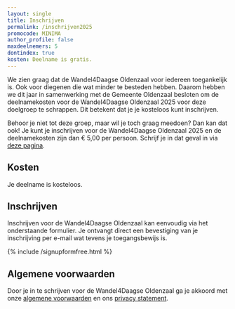 ```yaml
---
layout: single
title: Inschrijven
permalink: /inschrijven2025
promocode: MINIMA
author_profile: false
maxdeelnemers: 5
dontindex: true
kosten: Deelname is gratis.
---
```


We zien graag dat de Wandel4Daagse Oldenzaal voor iedereen toegankelijk is. Ook voor diegenen die wat minder te besteden hebben. Daarom hebben we dit jaar in samenwerking met de Gemeente Oldenzaal besloten om de deelnamekosten voor de Wandel4Daagse Oldenzaal 2025 voor deze doelgroep te schrappen. Dit betekent dat je je kosteloos kunt inschrijven.  

Behoor je niet tot deze groep, maar wil je toch graag meedoen? Dan kan dat ook! Je kunt je inschrijven voor de Wandel4Daagse Oldenzaal 2025 en de deelnamekosten zijn dan € 5,00 per persoon. Schrijf je in dat geval in via [deze pagina](/inschrijven).  

## Kosten

Je deelname is kosteloos.  

## Inschrijven
Inschrijven voor de Wandel4Daagse Oldenzaal kan eenvoudig via het onderstaande formulier. Je ontvangt direct een bevestiging van je inschrijving per e-mail wat tevens je toegangsbewijs is.

{% include /signupformfree.html %}

## Algemene voorwaarden

Door je in te schrijven voor de Wandel4Daagse Oldenzaal ga je akkoord met onze [algemene voorwaarden](/voorwaarden) en ons [privacy statement](/privacy).  
